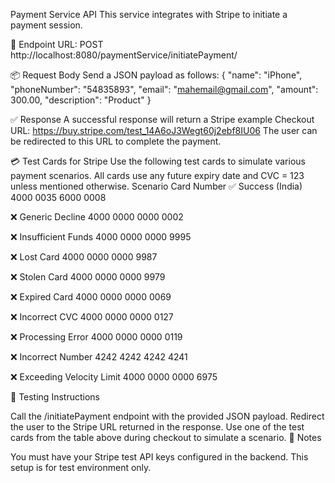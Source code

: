 Payment Service API This service integrates with Stripe to initiate a payment session.

📍 Endpoint URL: POST http://localhost:8080/paymentService/initiatePayment/

📦 Request Body Send a JSON payload as follows: { "name": "iPhone", "phoneNumber": "54835893", "email": "mahemail@gmail.com", "amount": 300.00, "description": "Product" }

✅ Response A successful response will return a Stripe example Checkout URL: https://buy.stripe.com/test_14A6oJ3Wegt60j2ebf8IU06 The user can be redirected to this URL to complete the payment.

💳 Test Cards for Stripe Use the following test cards to simulate various payment scenarios. All cards use any future expiry date and CVC = 123 unless mentioned otherwise. Scenario Card Number ✅ Success (India) 4000 0035 6000 0008

❌ Generic Decline 4000 0000 0000 0002

❌ Insufficient Funds 4000 0000 0000 9995

❌ Lost Card 4000 0000 0000 9987

❌ Stolen Card 4000 0000 0000 9979

❌ Expired Card 4000 0000 0000 0069

❌ Incorrect CVC 4000 0000 0000 0127

❌ Processing Error 4000 0000 0000 0119

❌ Incorrect Number 4242 4242 4242 4241

❌ Exceeding Velocity Limit 4000 0000 0000 6975

🔁 Testing Instructions

Call the /initiatePayment endpoint with the provided JSON payload.
Redirect the user to the Stripe URL returned in the response.
Use one of the test cards from the table above during checkout to simulate a scenario.
📌 Notes

You must have your Stripe test API keys configured in the backend.
This setup is for test environment only.
